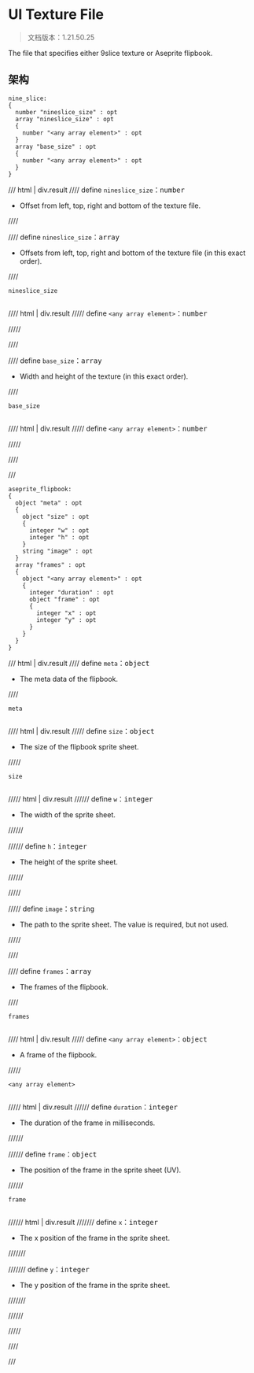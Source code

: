 # UI Texture File

> 文档版本：1.21.50.25

The file that specifies either 9slice texture or Aseprite flipbook.

## 架构

```mcschema
nine_slice:
{
  number "nineslice_size" : opt
  array "nineslice_size" : opt
  {
    number "<any array element>" : opt
  }
  array "base_size" : opt
  {
    number "<any array element>" : opt
  }
}

```

/// html | div.result
//// define
`nineslice_size`：<samp>number</samp>

- Offset from left, top, right and bottom of the texture file.


////


//// define
`nineslice_size`：<samp>array</samp>

- Offsets from left, top, right and bottom of the texture file (in this exact order).


////

<div class="language-text highlight"><span class="filename"><code>nineslice_size</code></span><pre id="__code_1"><span></span></pre></div>

//// html | div.result
///// define
`<any array element>`：<samp>number</samp>


/////


////



//// define
`base_size`：<samp>array</samp>

- Width and height of the texture (in this exact order).


////

<div class="language-text highlight"><span class="filename"><code>base_size</code></span><pre id="__code_1"><span></span></pre></div>

//// html | div.result
///// define
`<any array element>`：<samp>number</samp>


/////


////


///



```mcschema
aseprite_flipbook:
{
  object "meta" : opt
  {
    object "size" : opt
    {
      integer "w" : opt
      integer "h" : opt
    }
    string "image" : opt
  }
  array "frames" : opt
  {
    object "<any array element>" : opt
    {
      integer "duration" : opt
      object "frame" : opt
      {
        integer "x" : opt
        integer "y" : opt
      }
    }
  }
}

```

/// html | div.result
//// define
`meta`：<samp>object</samp>

- The meta data of the flipbook.


////

<div class="language-text highlight"><span class="filename"><code>meta</code></span><pre id="__code_1"><span></span></pre></div>

//// html | div.result
///// define
`size`：<samp>object</samp>

- The size of the flipbook sprite sheet.


/////

<div class="language-text highlight"><span class="filename"><code>size</code></span><pre id="__code_1"><span></span></pre></div>

///// html | div.result
////// define
`w`：<samp>integer</samp>

- The width of the sprite sheet.


//////


////// define
`h`：<samp>integer</samp>

- The height of the sprite sheet.


//////


/////


///// define
`image`：<samp>string</samp>

- The path to the sprite sheet. The value is required, but not used.


/////


////


//// define
`frames`：<samp>array</samp>

- The frames of the flipbook.


////

<div class="language-text highlight"><span class="filename"><code>frames</code></span><pre id="__code_1"><span></span></pre></div>

//// html | div.result
///// define
`<any array element>`：<samp>object</samp>

- A frame of the flipbook.


/////

<div class="language-text highlight"><span class="filename"><code>&lt;any array element&gt;</code></span><pre id="__code_1"><span></span></pre></div>

///// html | div.result
////// define
`duration`：<samp>integer</samp>

- The duration of the frame in milliseconds.


//////


////// define
`frame`：<samp>object</samp>

- The position of the frame in the sprite sheet (UV).


//////

<div class="language-text highlight"><span class="filename"><code>frame</code></span><pre id="__code_1"><span></span></pre></div>

////// html | div.result
/////// define
`x`：<samp>integer</samp>

- The x position of the frame in the sprite sheet.


///////


/////// define
`y`：<samp>integer</samp>

- The y position of the frame in the sprite sheet.


///////


//////


/////


////


///



